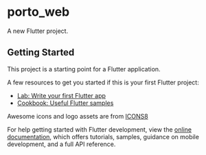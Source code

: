 # porto_web

A new Flutter project.

## Getting Started

This project is a starting point for a Flutter application.

A few resources to get you started if this is your first Flutter project:

- [Lab: Write your first Flutter app](https://docs.flutter.dev/get-started/codelab)
- [Cookbook: Useful Flutter samples](https://docs.flutter.dev/cookbook)

Awesome icons and logo assets are from [ICONS8](https://icons8.com)

For help getting started with Flutter development, view the
[online documentation](https://docs.flutter.dev/), which offers tutorials,
samples, guidance on mobile development, and a full API reference.
